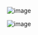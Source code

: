 ![image](https://github.com/JesusACotaL/SimulacionPorComputadora-CotaLopezJesusAngel/assets/97976469/2defeba1-4c4c-4f24-91ef-34bbf08a7aee)


![image](https://github.com/JesusACotaL/SimulacionPorComputadora-CotaLopezJesusAngel/assets/97976469/108c15f1-2d10-436c-9331-e5418e76cf98)



